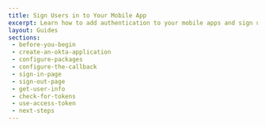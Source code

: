 ```yaml
---
title: Sign Users in to Your Mobile App
excerpt: Learn how to add authentication to your mobile apps and sign users in using Okta's APIs and libraries.
layout: Guides
sections:
 - before-you-begin
 - create-an-okta-application
 - configure-packages
 - configure-the-callback
 - sign-in-page
 - sign-out-page
 - get-user-info
 - check-for-tokens
 - use-access-token
 - next-steps
---
```

